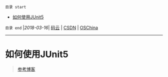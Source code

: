 `目录 start`
 
- [如何使用JUnit5](#如何使用junit5)

`目录 end` |_2018-03-16_| [码云](https://gitee.com/kcp1104) | [CSDN](http://blog.csdn.net/kcp606) | [OSChina](https://my.oschina.net/kcp1104)
****************************************
# 如何使用JUnit5
> [参考博客](http://blog.csdn.net/bitgnu/article/details/78715836)